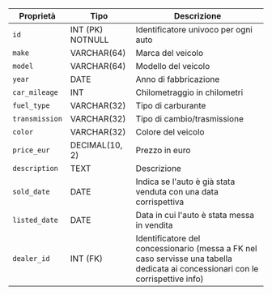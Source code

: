 | **Proprietà**         | **Tipo**            | **Descrizione**                                                                 |
|---------------------|---------------------|---------------------------------------------------------------------------------|
| `id`                | INT (PK)  NOTNULL   | Identificatore univoco per ogni auto                              |
| `make`              | VARCHAR(64)         | Marca del veicolo                                                 |
| `model`             | VARCHAR(64)         | Modello del veicolo                                               |
| `year`              | DATE                | Anno di fabbricazione                                                                                                   |
| `car_mileage`       | INT                 | Chilometraggio in chilometri                                                                                                      |
| `fuel_type`         | VARCHAR(32)         | Tipo di carburante                                                |
| `transmission`      | VARCHAR(32)         | Tipo di cambio/trasmissione                                       |
| `color`             | VARCHAR(32)         | Colore del veicolo                                                |
| `price_eur`         | DECIMAL(10, 2)      | Prezzo in euro                                                    |
| `description`       | TEXT                | Descrizione                                                       |
| `sold_date`         | DATE                | Indica se l'auto è già stata venduta con una data corrispettiva   |
| `listed_date`       | DATE                | Data in cui l'auto è stata messa in vendita|
| `dealer_id`         | INT (FK)            | Identificatore del concessionario (messa a FK nel caso servisse una tabella dedicata ai concessionari con le corrispettive info)
